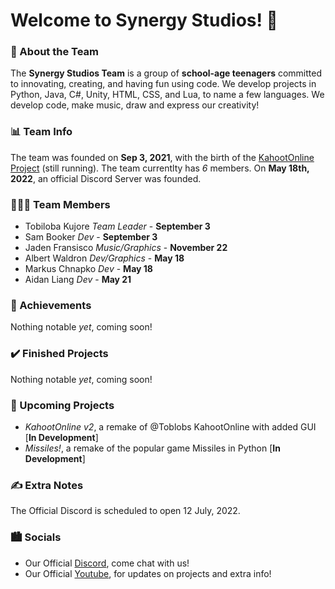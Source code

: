 # Welcome to Synergy Studios! 👋

### 🚀 About the Team
The **Synergy Studios Team** is a group of **school-age teenagers** committed to innovating, creating, and having fun using code. We develop projects in Python, Java, C#, Unity, HTML, CSS, and Lua, to name a few languages. We develop code, make music, draw and express our creativity!

### 📊 Team Info
The team was founded on **Sep 3, 2021**, with the birth of the [KahootOnline Project](https://github.com/Toblobs/kahootOnline) (still running). The team currentlty has *6* members. On **May 18th, 2022**, an official Discord Server was founded. 

### 🧑‍🤝‍🧑 Team Members
- Tobiloba Kujore *Team Leader* - **September 3**
- Sam Booker *Dev* - **September 3**
- Jaden Fransisco *Music/Graphics* - **November 22**
- Albert Waldron *Dev/Graphics* - **May 18**
- Markus Chnapko *Dev* - **May 18**
- Aidan Liang *Dev* - **May 21**

### 🥇 Achievements
Nothing notable *yet*, coming soon!

### ✔️ Finished Projects
Nothing notable *yet*, coming soon!

### 📝 Upcoming Projects
- *KahootOnline v2*, a remake of @Toblobs KahootOnline with added GUI [**In Development**]
- *Missiles!*, a remake of the popular game Missiles in Python [**In Development**]

### ✍️ Extra Notes
The Official Discord is scheduled to open 12 July, 2022.

### 🏙️ Socials
- Our Official [Discord](https://discord.gg/SynergyStudios), come chat with us!
- Our Official [Youtube](), for updates on projects and extra info!
